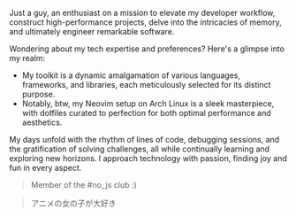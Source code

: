 Just a guy, an enthusiast on a mission to elevate my developer workflow, construct high-performance projects, delve into the intricacies of memory, and ultimately engineer remarkable software. 

Wondering about my tech expertise and preferences? Here's a glimpse into my realm:

- My toolkit is a dynamic amalgamation of various languages, frameworks, and libraries, each meticulously selected for its distinct purpose. 
- Notably, btw, my Neovim setup on Arch Linux is a sleek masterpiece, with dotfiles curated to perfection for both optimal performance and aesthetics.

My days unfold with the rhythm of lines of code, debugging sessions, and the gratification of solving challenges, all while continually learning and exploring new horizons. I approach technology with passion, finding joy and fun in every aspect.

> Member of the #no_js club :)

> アニメの女の子が大好き
